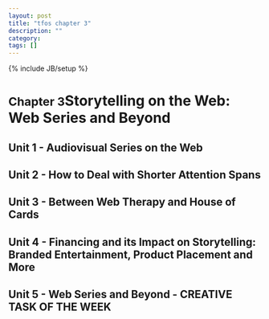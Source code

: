 ```yaml
---
layout: post
title: "tfos chapter 3"
description: ""
category: 
tags: []
---
```

{% include JB/setup %}

<h1><small>Chapter 3</small>Storytelling on the Web: Web Series and Beyond</h1>

## Unit 1 - Audiovisual Series on the Web

## Unit 2 - How to Deal with Shorter Attention Spans

## Unit 3 - Between Web Therapy and House of Cards

## Unit 4 - Financing and its Impact on Storytelling: Branded Entertainment, Product Placement and More

## Unit 5 - Web Series and Beyond - CREATIVE TASK OF THE WEEK